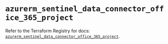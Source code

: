 # `azurerm_sentinel_data_connector_office_365_project`

Refer to the Terraform Registry for docs: [`azurerm_sentinel_data_connector_office_365_project`](https://registry.terraform.io/providers/hashicorp/azurerm/3.101.0/docs/resources/sentinel_data_connector_office_365_project).
